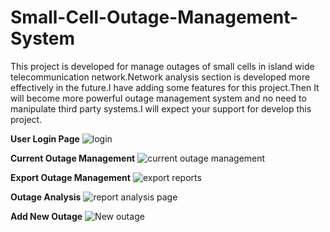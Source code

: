 # Small-Cell-Outage-Management-System
This project is developed for manage outages of small cells in island wide telecommunication network.Network analysis section is developed more effectively in the future.I have adding some features for this project.Then It will become more powerful outage management system and no need to manipulate third party systems.I will expect your support for develop this project.

**User Login Page**
![login](https://user-images.githubusercontent.com/85171341/120817927-c1e53d80-c56f-11eb-955f-956017b4dc11.PNG)

**Current Outage Management** 
![current outage management](https://user-images.githubusercontent.com/85171341/120818180-feb13480-c56f-11eb-9d6e-daa922a1ecaa.PNG)

**Export Outage Management** 
![export reports](https://user-images.githubusercontent.com/85171341/120837345-34601880-c584-11eb-90f5-98c5389ee391.PNG)

**Outage Analysis** 
![report analysis page](https://user-images.githubusercontent.com/85171341/120837488-607b9980-c584-11eb-9b94-868e97f01ab2.PNG)

**Add New Outage**
![New outage](https://user-images.githubusercontent.com/85171341/120837611-8a34c080-c584-11eb-81be-7d5c57e78a8c.PNG)
